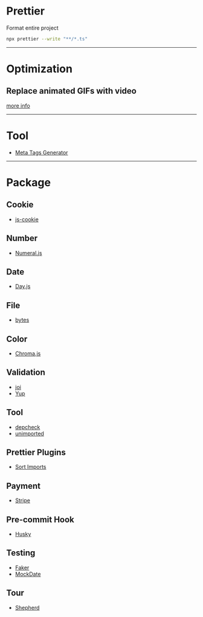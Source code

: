 # Prettier
Format entire project
```bash
npx prettier --write "**/*.ts"
``` 
---
# Optimization
## Replace animated GIFs with video
[more info](https://web.dev/efficient-animated-content/?utm_source=lighthouse&utm_medium=devtools)

---
# Tool
- [Meta Tags Generator](https://metatags.io/)
---
# Package
## Cookie
- [js-cookie](https://github.com/js-cookie/js-cookie)

## Number
- [Numeral.js](http://numeraljs.com/)

## Date
- [Day.js](https://day.js.org/en/)

## File
- [bytes](https://www.npmjs.com/package/bytes)

## Color
- [Chroma.js](https://www.npmjs.com/package/chroma-js)

## Validation
- [joi](https://github.com/hapijs/joi)
- [Yup](https://github.com/jquense/yup)

## Tool
- [depcheck](https://github.com/depcheck/depcheck)
- [unimported](https://github.com/smeijer/unimported)

## Prettier Plugins
- [Sort Imports](https://github.com/trivago/prettier-plugin-sort-imports)

## Payment
- [Stripe](https://stripe.com/en-my)

## Pre-commit Hook
- [Husky](https://typicode.github.io/husky/#/)

## Testing
- [Faker](https://www.npmjs.com/package/@faker-js/faker)
- [MockDate](https://www.npmjs.com/package/mockdate)

## Tour
- [Shepherd](https://shepherdjs.dev/)
